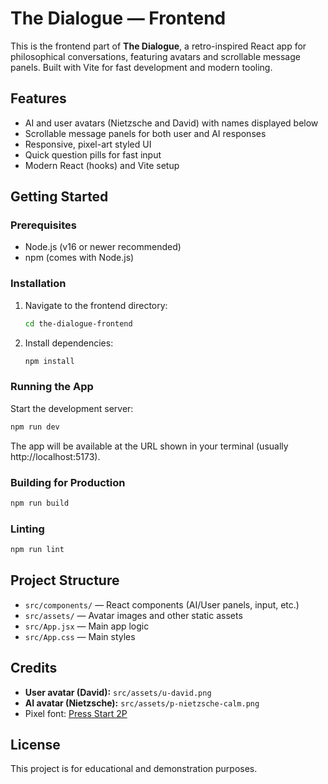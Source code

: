 # The Dialogue — Frontend

This is the frontend part of **The Dialogue**, a retro-inspired React app for philosophical conversations, featuring avatars and scrollable message panels. Built with Vite for fast development and modern tooling.

## Features
- AI and user avatars (Nietzsche and David) with names displayed below
- Scrollable message panels for both user and AI responses
- Responsive, pixel-art styled UI
- Quick question pills for fast input
- Modern React (hooks) and Vite setup

## Getting Started

### Prerequisites
- Node.js (v16 or newer recommended)
- npm (comes with Node.js)

### Installation
1. Navigate to the frontend directory:
   ```sh
   cd the-dialogue-frontend
   ```
2. Install dependencies:
   ```sh
   npm install
   ```

### Running the App
Start the development server:
```sh
npm run dev
```
The app will be available at the URL shown in your terminal (usually http://localhost:5173).

### Building for Production
```sh
npm run build
```

### Linting
```sh
npm run lint
```

## Project Structure
- `src/components/` — React components (AI/User panels, input, etc.)
- `src/assets/` — Avatar images and other static assets
- `src/App.jsx` — Main app logic
- `src/App.css` — Main styles

## Credits
- **User avatar (David):** `src/assets/u-david.png`
- **AI avatar (Nietzsche):** `src/assets/p-nietzsche-calm.png`
- Pixel font: [Press Start 2P](https://fonts.google.com/specimen/Press+Start+2P)

## License
This project is for educational and demonstration purposes.
